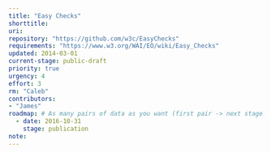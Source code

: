 ```yaml
---
title: "Easy Checks"
shorttitle: 
uri: 
repository: "https://github.com/w3c/EasyChecks"
requirements: "https://www.w3.org/WAI/EO/wiki/Easy_Checks"
updated: 2014-03-01
current-stage: public-draft
priority: true
urgency: 4
effort: 3
rm: "Caleb"
contributors:
- "James"
roadmap: # As many pairs of data as you want (first pair -> next stage in the tool)
  - date: 2016-10-31
    stage: publication
note:
---
```


